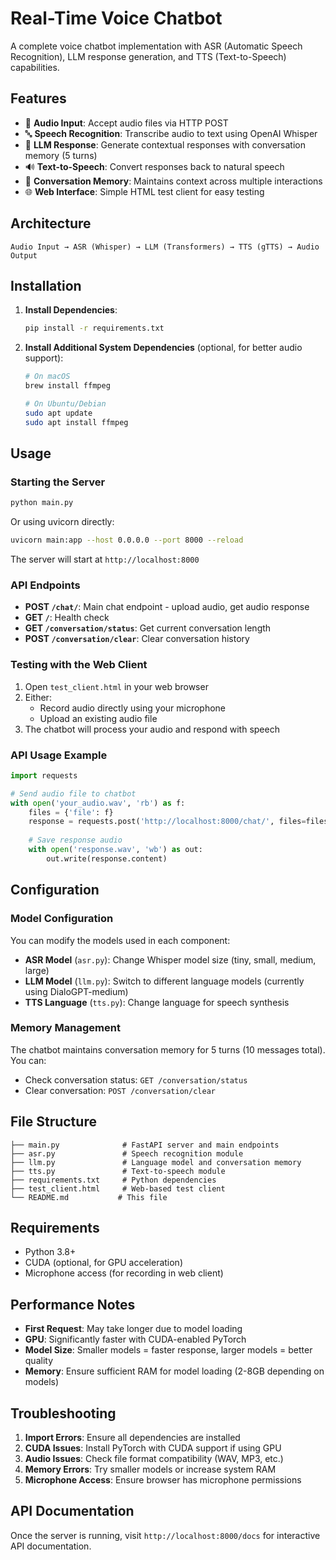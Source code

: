 # Real-Time Voice Chatbot

A complete voice chatbot implementation with ASR (Automatic Speech Recognition), LLM response generation, and TTS (Text-to-Speech) capabilities.

## Features

- 🎤 **Audio Input**: Accept audio files via HTTP POST
- 🔤 **Speech Recognition**: Transcribe audio to text using OpenAI Whisper
- 🧠 **LLM Response**: Generate contextual responses with conversation memory (5 turns)
- 🔊 **Text-to-Speech**: Convert responses back to natural speech
- 💬 **Conversation Memory**: Maintains context across multiple interactions
- 🌐 **Web Interface**: Simple HTML test client for easy testing

## Architecture

```
Audio Input → ASR (Whisper) → LLM (Transformers) → TTS (gTTS) → Audio Output
```

## Installation

1. **Install Dependencies**:
   ```bash
   pip install -r requirements.txt
   ```

2. **Install Additional System Dependencies** (optional, for better audio support):
   ```bash
   # On macOS
   brew install ffmpeg
   
   # On Ubuntu/Debian
   sudo apt update
   sudo apt install ffmpeg
   ```

## Usage

### Starting the Server

```bash
python main.py
```

Or using uvicorn directly:
```bash
uvicorn main:app --host 0.0.0.0 --port 8000 --reload
```

The server will start at `http://localhost:8000`

### API Endpoints

- **POST `/chat/`**: Main chat endpoint - upload audio, get audio response
- **GET `/`**: Health check
- **GET `/conversation/status`**: Get current conversation length
- **POST `/conversation/clear`**: Clear conversation history

### Testing with the Web Client

1. Open `test_client.html` in your web browser
2. Either:
   - Record audio directly using your microphone
   - Upload an existing audio file
3. The chatbot will process your audio and respond with speech

### API Usage Example

```python
import requests

# Send audio file to chatbot
with open('your_audio.wav', 'rb') as f:
    files = {'file': f}
    response = requests.post('http://localhost:8000/chat/', files=files)
    
    # Save response audio
    with open('response.wav', 'wb') as out:
        out.write(response.content)
```

## Configuration

### Model Configuration

You can modify the models used in each component:

- **ASR Model** (`asr.py`): Change Whisper model size (tiny, small, medium, large)
- **LLM Model** (`llm.py`): Switch to different language models (currently using DialoGPT-medium)
- **TTS Language** (`tts.py`): Change language for speech synthesis

### Memory Management

The chatbot maintains conversation memory for 5 turns (10 messages total). You can:
- Check conversation status: `GET /conversation/status`
- Clear conversation: `POST /conversation/clear`

## File Structure

```
├── main.py              # FastAPI server and main endpoints
├── asr.py               # Speech recognition module
├── llm.py               # Language model and conversation memory
├── tts.py               # Text-to-speech module
├── requirements.txt     # Python dependencies
├── test_client.html     # Web-based test client
└── README.md           # This file
```

## Requirements

- Python 3.8+
- CUDA (optional, for GPU acceleration)
- Microphone access (for recording in web client)

## Performance Notes

- **First Request**: May take longer due to model loading
- **GPU**: Significantly faster with CUDA-enabled PyTorch
- **Model Size**: Smaller models = faster response, larger models = better quality
- **Memory**: Ensure sufficient RAM for model loading (2-8GB depending on models)

## Troubleshooting

1. **Import Errors**: Ensure all dependencies are installed
2. **CUDA Issues**: Install PyTorch with CUDA support if using GPU
3. **Audio Issues**: Check file format compatibility (WAV, MP3, etc.)
4. **Memory Errors**: Try smaller models or increase system RAM
5. **Microphone Access**: Ensure browser has microphone permissions

## API Documentation

Once the server is running, visit `http://localhost:8000/docs` for interactive API documentation.
